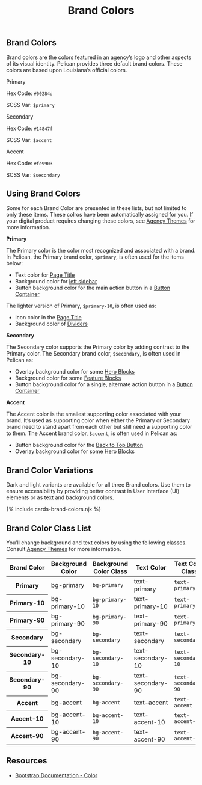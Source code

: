 ﻿---
title: Brand Colors
summary: Pelican uses Brand colors to help define your own brand.
tags: color
layout: guide
eleventyNavigation:
  key: Brand Colors
  parent: Foundation
  order: 1
  excerpt: Pelican uses Brand colors to help define your own brand.
  img: /img/illustrations/illus-brand-colors.svg
--- 
## Brand Colors

Brand colors are the colors featured in an agency’s logo and other aspects of its visual identity. Pelican provides three default brand colors. These colors are based upon Louisiana’s official colors.

<div class="row">
    <div class="col-md-6 col-xl-4">
        <div class="card border-0 mb-4">
            <div class="py-20 bg-primary rounded-top"></div>
            <div class="card-body">
                <p class="mb-0 fw-bold">Primary</p>
                <p class="mb-0">Hex Code: <code>#00284d</code></p>
                <p class="mb-0">SCSS Var: <code>$primary</code></p>
            </div>
        </div>
    </div>
    <div class="col-md-6 col-xl-4">
        <div class="card border-0 mb-4">
            <div class="py-20 bg-secondary rounded-top"></div>
            <div class="card-body">
                <p class="mb-0 fw-bold">Secondary</p>
                <p class="mb-0">Hex Code: <code>#14847f</code></p>
                <p class="mb-0">SCSS Var: <code>$accent</code></p>
            </div>
        </div>
    </div>
    <div class="col-md-6 col-xl-4">
        <div class="card border-0 mb-4">
            <div class="py-20 bg-accent rounded-top"></div>
            <div class="card-body">
                <p class="mb-0 fw-bold">Accent</p>
                <p class="mb-0">Hex Code: <code>#fe9903</code></p>
                <p class="mb-0">SCSS Var: <code>$secondary</code></p>
            </div>
        </div>
    </div>
</div>

## Using Brand Colors

Some for each Brand Color are presented in these lists, but not limited to only these items. These colros have been automatically assigned for you. If your digital product requires changing these colors, see [Agency Themes](/foundation/agency-theming/) for more information.

**Primary**

The Primary color is the color most recognized and associated with a brand. In Pelican, the Primary brand color, `$primary`, is often used for the items below:

- Text color for [Page Title](/components/page-title/)
- Background color for [left sidebar](/components/app-screen/)
- Button background color for the main action button in a [Button Container](/components/button-container/)

The lighter version of Primary, `$primary-10`, is often used as:

- Icon color in the [Page Title](/components/page-title/)
- Background color of [Dividers](/components/dividers/)

**Secondary**

The Secondary color supports the Primary color by adding contrast to the Primary color. The Secondary brand color, `$secondary`, is often used in Pelican as:

- Overlay background color for some [Hero Blocks](/hero-blocks/)
- Background color for some [Feature Blocks](/feature-blocks/)
- Button background color for a single, alternate  action button in a [Button Container](/components/button-container/)

**Accent**

The Accent color is the smallest supporting color associated with your brand. It’s used as supporting color when either the Primary or Secondary brand need to stand apart from each other but still need a supporting color to them. The Accent brand color, `$accent`, is often used in Pelican as:

- Button background color for the [Back to Top Button](/components/back-to-top-button/)
- Overlay background color for some [Hero Blocks](/hero-blocks/)

## Brand Color Variations

Dark and light variants are available for all three Brand colors. Use them to ensure accessibility by providing better contrast in User Interface (UI) elements or as text and background colors.

{% include cards-brand-colors.njk %}

## Brand Color Class List

You’ll change background and text colors by using the following classes. Consult [Agency Themes](/foundation/agency-theming/) for more information.

<div class="table-wrapper">
    <table class="table  mb-8">
        <thead>
            <tr>
                <th scope="col" id="brand-color">Brand Color</th>
                <th scope="col" id="background-color">Background Color</th>
                <th scope="col" id="background-color-class">Background Color Class</th></th>
                <th scope="col" id="text-color">Text Color</th>
                <th scope="col" id="text-color-class">Text Color Class</th></th>
            </tr>
        </thead>
        <tbody>
            <tr>
                <th scope="row" id="Primary">Primary</th>
                <td headers="primary background-color"><span class="badge badge-pill py-2 px-4 badge-primary">bg-primary</span></td>
                <td headers="primary background-color-class"><code>bg-primary</code></td>
                <td headers="primary text-color"><span class="badge badge-pill py-2 px-4 text-primary">text-primary</span></td>
                <td headers="primary text-color-class"><code>text-primary</code></td>
            </tr>
            <tr>
                <th scope="row" id="Primary-10">Primary-10</th>
                <td headers="primary-10 background-color"><span class="badge badge-pill py-2 px-4 bg-primary-10 text-primary">bg-primary-10</span></td>
                <td headers="primary-10 background-color-class"><code>bg-primary-10</code></td>
                <td headers="primary-10 text-color"><span class="badge badge-pill py-2 px-4 text-primary-10">text-primary-10</span></td>
                <td headers="primary-10 text-color-class"><code>text-primary-10</code></td>
            </tr>
            <tr>
                <th scope="row" id="Primary-90">Primary-90</th>
                <td headers="primary-90 background-color"><span class="badge badge-pill py-2 px-4 bg-primary-90">bg-primary-90</span></td>
                <td headers="primary-90 background-color-class"><code>bg-primary-90</code></td>
                <td headers="primary-90 text-color"><span class="badge badge-pill py-2 px-4 text-primary-90">text-primary-90</span></td>
                <td headers="primary-90 text-color-class"><code>text-primary-90</code></td>
            </tr>
            <tr>
                <th scope="row" id="Secondary">Secondary</th>
                <td headers="secondary background-color"><span class="badge badge-pill py-2 px-4 bg-secondary">bg-secondary</span></td>
                <td headers="secondary background-color-class"><code>bg-secondary</code></td>
                <td headers="secondary text-color"><span class="badge badge-pill py-2 px-4 text-secondary">text-secondary</span></td>
                <td headers="secondary text-color-class"><code>text-secondary</code></td>
            </tr>
            <tr>
                <th scope="row" id="Secondary-10">Secondary-10</th>
                <td headers="secondary-10 background-color"><span class="badge badge-pill py-2 px-4 bg-secondary-10 text-secondary">bg-secondary-10</span></td>
                <td headers="secondary-10 background-color-class"><code>bg-secondary-10</code></td>
                <td headers="secondary-10 text-color"><span class="badge badge-pill py-2 px-4 text-secondary-10">text-secondary-10</span></td>
                <td headers="secondary-10 text-color-class"><code>text-secondary-10</code></td>
            </tr>
            <tr>
                <th scope="row" id="Secondary-90">Secondary-90</th>
                <td headers="secondary-90 background-color"><span class="badge badge-pill py-2 px-4 bg-secondary-90">bg-secondary-90</span></td>
                <td headers="secondary-90 background-color-class"><code>bg-secondary-90</code></td>
                <td headers="secondary-90 text-color"><span class="badge badge-pill py-2 px-4 text-secondary-90">text-secondary-90</span></td>
                <td headers="secondary-90 text-color-class"><code>text-secondary-90</code></td>
            </tr>
            <tr>
                <th scope="row" id="Accent">Accent</th>
                <td headers="accent background-color"><span class="badge badge-pill py-2 px-4 bg-accent">bg-accent</span></td>
                <td headers="accent background-color-class"><code>bg-accent</code></td>
                <td headers="accent text-color"><span class="badge badge-pill py-2 px-4 text-accent">text-accent</span></td>
                <td headers="accent text-color-class"><code>text-accent</code></td>
            </tr>
            <tr>
                <th scope="row" id="Accent-10">Accent-10</th>
                <td headers="accent-10 background-color"><span class="badge badge-pill py-2 px-4 bg-accent-10 text-accent-90">bg-accent-10</span></td>
                <td headers="accent-10 background-color-class"><code>bg-accent-10</code></td>
                <td headers="accent-10 text-color"><span class="badge badge-pill py-2 px-4 text-accent-10">text-accent-10</span></td>
                <td headers="accent-10 text-color-class"><code>text-accent-10</code></td>
            </tr>
            <tr>
                <th scope="row" id="Accent-90">Accent-90</th>
                <td headers="accent-90 background-color"><span class="badge badge-pill py-2 px-4 bg-accent-90">bg-accent-90</span></td>
                <td headers="accent-90 background-color-class"><code>bg-accent-90</code></td>
                <td headers="accent-90 text-color"><span class="badge badge-pill py-2 px-4 text-accent-90">text-accent-90</span></td>
                <td headers="accent-90 text-color-class"><code>text-accent-90</code></td>
            </tr>                      
        </tbody>
    </table>
</div>

## Resources

* <a href="https://getbootstrap.com/docs/4.5/utilities/colors/" target="_blank">Bootstrap Documentation - Color</a>
